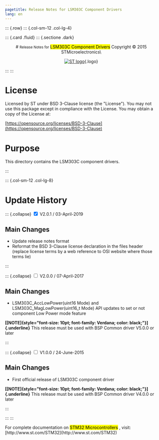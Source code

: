 ```yaml
---
pagetitle: Release Notes for LSM303C Component Drivers
lang: en
---
```


::: {.row}
::: {.col-sm-12 .col-lg-4}

::: {.card .fluid}
::: {.sectione .dark}
<center>
# <small>Release Notes for</small> <mark>LSM303C Component Drivers</mark>
Copyright &copy; 2015 STMicroelectronics\
    
[![ST logo](../../../../_htmresc/st_logo.png)](https://www.st.com){.logo}
</center>
:::
:::

# License

Licensed by ST under BSD 3-Clause license (the \"License\"). You may
not use this package except in compliance with the License. You may
obtain a copy of the License at:

[https://opensource.org/licenses/BSD-3-Clause](https://opensource.org/licenses/BSD-3-Clause)

# Purpose

This directory contains the LSM303C component drivers.

:::

::: {.col-sm-12 .col-lg-8}
# Update History

::: {.collapse}
<input type="checkbox" id="collapse-section22" checked aria-hidden="true">
<label for="collapse-section22" aria-hidden="true">V2.0.1 / 03-April-2019</label>
<div>			

## Main Changes

- Update release notes format
- Reformat the BSD 3-Clause license declaration in the files header (replace license terms by a web reference to OSI website where those terms lie)

</div>
:::

::: {.collapse}
<input type="checkbox" id="collapse-section19" aria-hidden="true">
<label for="collapse-section19" aria-hidden="true">V2.0.0 / 07-April-2017</label>
<div>			

## Main Changes

- LSM303C_AccLowPower(uint16 Mode) and LSM303C_MagLowPower(uint16_t Mode) API updates to set or not component Low Power mode feature

**[[NOTE]{style="font-size: 10pt; font-family: Verdana; color: black;"}]{.underline}**
This release must be used with BSP Common driver V5.0.0 or later

</div>
:::

::: {.collapse}
<input type="checkbox" id="collapse-section18" aria-hidden="true">
<label for="collapse-section18" aria-hidden="true">V1.0.0 / 24-June-2015</label>
<div>			

## Main Changes

- First official release of LSM303C component driver 

**[[NOTE]{style="font-size: 10pt; font-family: Verdana; color: black;"}]{.underline}**
This release must be used with BSP Common driver V4.0.0 or later

</div>
:::


:::
:::

<footer class="sticky">
For complete documentation on <mark>STM32 Microcontrollers</mark> ,
visit: [http://www.st.com/STM32](http://www.st.com/STM32)
</footer>
